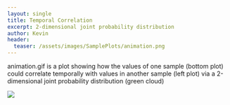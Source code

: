 ```yaml
---
layout: single
title: Temporal Correlation
excerpt: 2-dimensional joint probability distribution
author: Kevin
header:
  teaser: /assets/images/SamplePlots/animation.png
---
```



animation.gif is a plot showing how the values of one sample (bottom plot) could correlate temporally with values in another sample (left plot) via a 2-dimensional joint probability distribution (green cloud)

![](/assets/images/SamplePlots/animation.gif)





